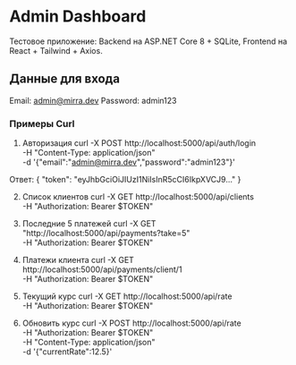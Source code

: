 # Admin Dashboard

Тестовое приложение: Backend на ASP.NET Core 8 + SQLite, Frontend на React + Tailwind + Axios.

## Данные для входа
Email: admin@mirra.dev
Password: admin123

### Примеры Curl
1. Авторизация
curl -X POST http://localhost:5000/api/auth/login \
  -H "Content-Type: application/json" \
  -d '{"email":"admin@mirra.dev","password":"admin123"}'

  Ответ:
{ "token": "eyJhbGciOiJIUzI1NiIsInR5cCI6IkpXVCJ9..." }

2. Список клиентов
curl -X GET http://localhost:5000/api/clients \
  -H "Authorization: Bearer $TOKEN"

3. Последние 5 платежей
   curl -X GET "http://localhost:5000/api/payments?take=5" \
  -H "Authorization: Bearer $TOKEN"
   
4. Платежи клиента
   curl -X GET http://localhost:5000/api/payments/client/1 \
  -H "Authorization: Bearer $TOKEN"
   
5. Текущий курс
   curl -X GET http://localhost:5000/api/rate \
  -H "Authorization: Bearer $TOKEN"

6. Обновить курс
   curl -X POST http://localhost:5000/api/rate \
  -H "Authorization: Bearer $TOKEN" \
  -H "Content-Type: application/json" \
  -d '{"currentRate":12.5}'

